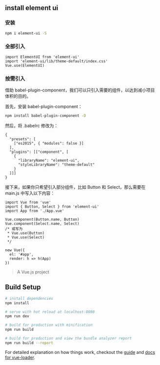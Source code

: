 
## install element ui

### 安装

``` bash
npm i element-ui -S
```

### 全部引入

```
import ElementUI from 'element-ui'
import 'element-ui/lib/theme-default/index.css'
Vue.use(ElementUI)
```
### 按需引入

借助 babel-plugin-component，我们可以只引入需要的组件，以达到减小项目体积的目的。

首先，安装 babel-plugin-component：
``` bash
npm install babel-plugin-component -D
```
然后，将 .babelrc 修改为：
```
{
  "presets": [
    ["es2015", { "modules": false }]
  ],
  "plugins": [["component", [
    {
      "libraryName": "element-ui",
      "styleLibraryName": "theme-default"
    }
  ]]]
}
```
接下来，如果你只希望引入部分组件，比如 Button 和 Select，那么需要在 main.js 中写入以下内容：
```
import Vue from 'vue'
import { Button, Select } from 'element-ui'
import App from './App.vue'

Vue.component(Button.name, Button)
Vue.component(Select.name, Select)
/* 或写为
 * Vue.use(Button)
 * Vue.use(Select)
 */

new Vue({
  el: '#app',
  render: h => h(App)
})
```



> A Vue.js project

## Build Setup

``` bash
# install dependencies
npm install

# serve with hot reload at localhost:8080
npm run dev

# build for production with minification
npm run build

# build for production and view the bundle analyzer report
npm run build --report
```

For detailed explanation on how things work, checkout the [guide](http://vuejs-templates.github.io/webpack/) and [docs for vue-loader](http://vuejs.github.io/vue-loader).
